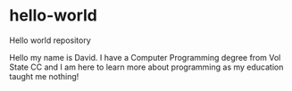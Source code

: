 # hello-world
Hello world repository

Hello my name is David. I have a Computer Programming degree from Vol State CC and I am here to learn more about programming as my education taught me nothing!

